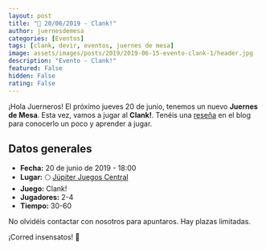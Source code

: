 ```yaml
---
layout: post
title: "📆 20/06/2019 - Clank!"
author: juernesdemesa
categories: [Eventos]
tags: [clank, devir, eventos, juernes de mesa]
image: assets/images/posts/2019/2019-06-15-evento-clank-1/header.jpg
description: "Evento - Clank!"
featured: False
hidden: False
rating: False
---
```


¡Hola Juerneros! El próximo jueves 20 de junio, tenemos un nuevo **Juernes de Mesa**. Esta vez, vamos a jugar al **Clank!**. Tenéis una [reseña](/conociendo-clank) en el blog para conocerlo un poco y aprender a jugar.

## Datos generales

- **Fecha:** 20 de junio de 2019 - 18:00
- **Lugar:** 🌕 [Júpiter Juegos Central](https://www.jupiterjuegos.com/tiendas/)
- **Juego:** Clank!
- **Jugadores:** 2-4
- **Tiempo:** 30-60

No olvidéis contactar con nosotros para apuntaros. Hay plazas limitadas.

¡Corred insensatos! 🧙
